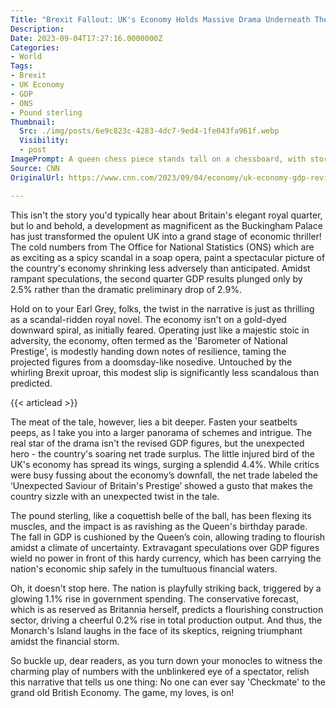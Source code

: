 ```yaml
---
Title: "Brexit Fallout: UK's Economy Holds Massive Drama Underneath The Polished Surface!"
Description: 
Date: 2023-09-04T17:27:16.0000000Z
Categories:
- World
Tags:
- Brexit
- UK Economy
- GDP
- ONS
- Pound sterling
Thumbnail:
  Src: ./img/posts/6e9c823c-4283-4dc7-9ed4-1fe043fa961f.webp
  Visibility:
  - post
ImagePrompt: A queen chess piece stands tall on a chessboard, with storm clouds in the background as a metaphor for the UK's economy standing strong amidst the economic storm generated by the Brexit fallout.
Source: CNN
OriginalUrl: https://www.cnn.com/2023/09/04/economy/uk-economy-gdp-revisions/index.html

---
```

This isn't the story you'd typically hear about Britain's elegant royal quarter, but lo and behold, a development as magnificent as the Buckingham Palace has just transformed the opulent UK into a grand stage of economic thriller! The cold numbers from The Office for National Statistics (ONS) which are as exciting as a spicy scandal in a soap opera, paint a spectacular picture of the country's economy shrinking less adversely than anticipated. Amidst rampant speculations, the second quarter GDP results plunged only by 2.5% rather than the dramatic preliminary drop of 2.9%. 

Hold on to your Earl Grey, folks, the twist in the narrative is just as thrilling as a scandal-ridden royal novel. The economy isn't on a gold-dyed downward spiral, as initially feared. Operating just like a majestic stoic in adversity, the economy, often termed as the 'Barometer of National Prestige', is modestly handing down notes of resilience, taming the projected figures from a doomsday-like nosedive. Untouched by the whirling Brexit uproar, this modest slip is significantly less scandalous than predicted. 

{{< articlead >}}

The meat of the tale, however, lies a bit deeper. Fasten your seatbelts peeps, as I take you into a larger panorama of schemes and intrigue. The real star of the drama isn't the revised GDP figures, but the unexpected hero - the country's soaring net trade surplus. The little injured bird of the UK's economy has spread its wings, surging a splendid 4.4%. While critics were busy fussing about the economy’s downfall, the net trade labeled the ‘Unexpected Saviour of Britain's Prestige’ showed a gusto that makes the country sizzle with an unexpected twist in the tale. 

The pound sterling, like a coquettish belle of the ball, has been flexing its muscles, and the impact is as ravishing as the Queen's birthday parade. The fall in GDP is cushioned by the Queen’s coin, allowing trading to flourish amidst a climate of uncertainty. Extravagant speculations over GDP figures wield no power in front of this hardy currency, which has been carrying the nation's economic ship safely in the tumultuous financial waters. 

Oh, it doesn't stop here. The nation is playfully striking back, triggered by a glowing 1.1% rise in government spending. The conservative forecast, which is as reserved as Britannia herself, predicts a flourishing construction sector, driving a cheerful 0.2% rise in total production output. And thus, the Monarch's Island laughs in the face of its skeptics, reigning triumphant amidst the financial storm. 

So buckle up, dear readers, as you turn down your monocles to witness the charming play of numbers with the unblinkered eye of a spectator, relish this narrative that tells us one thing: No one can ever say 'Checkmate' to the grand old British Economy. The game, my loves, is on!